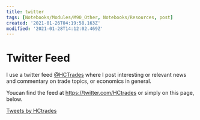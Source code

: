 ```yaml
---
title: twitter
tags: [Notebooks/Modules/M90_Other, Notebooks/Resources, post]
created: '2021-01-26T04:19:58.163Z'
modified: '2021-01-28T14:12:02.469Z'
---
```


# Twitter Feed

I use a twitter feed [@HCTrades](https://twitter.com/HCtrades/with_replies%3Flang%3Den) where I post interesting or relevant news and commentary on trade topics, or economics in general.

Youcan find the feed at https://twitter.com/HCtrades or simply on this page, below.

<a class="twitter-timeline" href="https://twitter.com/HCtrades?ref_src=twsrc%5Etfw">Tweets by HCtrades</a> <script async src="https://platform.twitter.com/widgets.js" charset="utf-8"></script>




